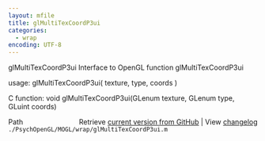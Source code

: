 ```yaml
---
layout: mfile
title: glMultiTexCoordP3ui
categories:
  - wrap
encoding: UTF-8
---
```


glMultiTexCoordP3ui  Interface to OpenGL function glMultiTexCoordP3ui

usage:  glMultiTexCoordP3ui( texture, type, coords )

C function:  void glMultiTexCoordP3ui(GLenum texture, GLenum type, GLuint coords)


<div class="code_header" style="text-align:right;">
  <span style="float:left;">Path&nbsp;&nbsp;</span> <span class="counter">Retrieve <a href=
  "https://raw.github.com/Psychtoolbox-3/Psychtoolbox-3/beta/./PsychOpenGL/MOGL/wrap/glMultiTexCoordP3ui.m">current version from GitHub</a> | View <a href=
  "https://github.com/Psychtoolbox-3/Psychtoolbox-3/commits/beta/./PsychOpenGL/MOGL/wrap/glMultiTexCoordP3ui.m">changelog</a></span>
</div>
<div class="code">
  <code>./PsychOpenGL/MOGL/wrap/glMultiTexCoordP3ui.m</code>
</div>
